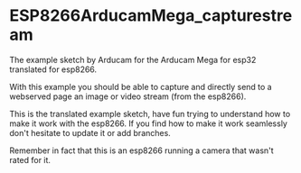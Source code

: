 # ESP8266ArducamMega_capturestream
The example sketch by Arducam for the Arducam Mega for esp32 translated for esp8266.

With this example you should be able to capture and directly send to a webserved page an image or video stream (from the esp8266).

This is the translated example sketch, have fun trying to understand how to make it work with the esp8266.
If you find how to make it work seamlessly don't hesitate to update it or add branches.

Remember in fact that this is an esp8266 running a camera that wasn't rated for it.
